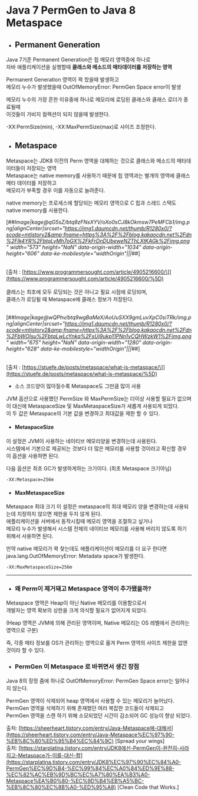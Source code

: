 # Java 7 PermGen to Java 8 Metaspace

- ## Permanent Generation

Java 7기준 Permanent Generation은 힙 메모리 영역중에 하나로  
자바 애플리케이션을 실행할때 **클래스와 메소드의 메타데이터를 저장하는 영역**

Permanent Generation 영역이 꽉 찼을때 발생하고  
메모리 누수가 발생했을때 OutOfMemoryError: PermGen Space error이 발생

메모리 누수의 가장 흔한 이유중에 하나로 메모리에 로딩된 클래스와 클래스 로더가 종료될때  
이것들이 가비지 컬렉션이 되지 않을때 발생한다.

\-XX:PermSize(min), -XX:MaxPermSize(max)로 사이즈 조정한다.

- ## Metaspace

Metaspace는 JDK8 이전의 Perm 영역을 대체하는 것으로 클래스와 메소드의 메타데이터들이 저장되는 영역  
Metaspace는 native memory를 사용하기 때문에 힙 영역과는 별개의 영역에 클래스 메타 데이터를 저장하고  
메모리가 부족할 경우 이를 자동으로 늘려준다.

native memory는 프로세스에 할당되는 메모리 영역으로 C 힙과 스레드 스택도 native memory를 사용한다.

[##_Image|kage@qG5sZ/btq9zFNsXYV/oXo0sCJ8kOkmsw7PeMFCb1/img.png|alignCenter|srcset="https://img1.daumcdn.net/thumb/R1280x0/?scode=mtistory2&amp;fname=https%3A%2F%2Fblog.kakaocdn.net%2Fdn%2FIk4YR%2FbtqLyMh7oGX%2FkFrDnDUbeweNZThLXtKAGk%2Fimg.png" width="573" height="NaN" data-origin-width="1034" data-origin-height="606" data-ke-mobilestyle="widthOrigin"|||_##]

  
​  
\[출처 : [https://www.programmersought.com/article/4905216600/\]](https://www.programmersought.com/article/4905216600/%5D)  
​  
클래스는 최초에 모두 로딩되는 것은 아니고 필요 시점에 로딩되며,  
클래스가 로딩될 때 Metaspace에 클래스 정보가 저장된다.  
​

[##_Image|kage@wQPhv/btq9wgBaMeX/AoUuSXX9gmLuvXpC0siTRk/img.png|alignCenter|srcset="https://img1.daumcdn.net/thumb/R1280x0/?scode=mtistory2&amp;fname=https%3A%2F%2Fblog.kakaocdn.net%2Fdn%2FbWOIsu%2FbtqLwLcYnkq%2FsUj9ukp11PNn1yCQHWzkW1%2Fimg.png" width="675" height="NaN" data-origin-width="1280" data-origin-height="628" data-ke-mobilestyle="widthOrigin"|||_##]

  
​  
\[출처 : [https://stuefe.de/posts/metaspace/what-is-metaspace/\]](https://stuefe.de/posts/metaspace/what-is-metaspace/%5D)

-  소스 코드양이 많아질수록 Metaspace도 그만큼 많이 사용

JVM 옵션으로 사용했던 PermSize 와 MaxPermSize는 더이상 사용할 필요가 없으며  
이 대신에 MetaspaceSize 및 MaxMetaspaceSize가 새롭게 사용되게 되었다.  
이 두 값은 Metaspace의 기본 값을 변경하고 최대값을 제한 할 수 있다.

- #### MetaspaceSize

이 설정은 JVM이 사용하는 네이티브 메모리양을 변경하는데 사용된다.  
시스템에서 기본으로 제공되는 것보다 더 많은 메모리를 사용할 것이라고 확신할 경우 이 옵션을 사용하면 된다.

다음 옵션은 최초 GC가 발생하게하는 크기이다. (최초 Metaspace 크기아님)

```
-XX:Metaspace=256m
```

- #### MaxMetaspaceSize

Metaspace 최대 크기 이 설정은 metaspace의 최대 메모리 양을 변경하는데 사용되는데 지정하지 않으면 제한을 두지 않게 된다.  
애플리케이션을 서버에서 동작시킬때 메모리 영역을 조절하고 싶거나  
메모리 누수가 발생해서 시스템 전체의 네이티브 메모리를 사용해 버리지 않도록 하기 위해서 사용하면 된다.

만약 native 메모리가 꽉 찾는데도 애플리케이션이 메모리를 더 요구 한다면  
java.lang.OutOfMemoryError: Metadata space가 발생한다.

```
-XX:MaxMetaspaceSize=256m
```

---

- ### 왜 Perm이 제거돼고 Metaspace 영역이 추가됐을까?

Metaspace 영역은 Heap이 아닌 Native 메모리를 이용함으로서  
개발자는 영역 확보의 상한을 크게 의식할 필요가 없어지게 되었다.

(Heap 영역은 JVM에 의해 관리된 영역이며, Native 메모리는 OS 레벨에서 관리하는 영역으로 구분)

즉, 각종 메타 정보를 OS가 관리하는 영역으로 옮겨 Perm 영역의 사이즈 제한을 없앤 것이라 할 수 있다.


- ### PermGen 이 Metaspace 로 바뀌면서 생긴 장점

Java 8의 장정 줌에 하나로 OutOfMemoryError: PermGen Space error는 일어나지 않는다.

PermGen 영역이 삭제되어 heap 영역에서 사용할 수 있는 메모리가 늘어났다.  
PermGen 영역을 삭제하기 위해 존재했던 여러 복잡한 코드들이 삭제되고  
PermGen 영역을 스캔 하기 위해 소모되었던 시간이 감소되어 GC 성능이 향상 되었다.




출처: [https://sheerheart.tistory.com/entry/Java-Metaspace에-대해서](https://sheerheart.tistory.com/entry/Java-Metaspace%EC%97%90-%EB%8C%80%ED%95%B4%EC%84%9C) \[Spread your wings\]  
출처: [https://starplatina.tistory.com/entry/JDK8에선-PermGen이-완전히-사라지고-Metaspace가-이를-대신-함](https://starplatina.tistory.com/entry/JDK8%EC%97%90%EC%84%A0-PermGen%EC%9D%B4-%EC%99%84%EC%A0%84%ED%9E%88-%EC%82%AC%EB%9D%BC%EC%A7%80%EA%B3%A0-Metaspace%EA%B0%80-%EC%9D%B4%EB%A5%BC-%EB%8C%80%EC%8B%A0-%ED%95%A8) \[Clean Code that Works.\]